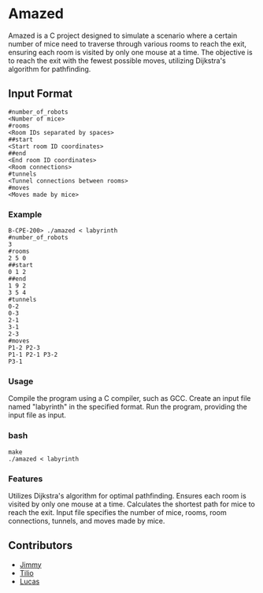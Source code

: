 # Amazed

Amazed is a C project designed to simulate a scenario where a certain number of mice need to traverse through various rooms to reach the exit, ensuring each room is visited by only one mouse at a time. The objective is to reach the exit with the fewest possible moves, utilizing Dijkstra's algorithm for pathfinding.

## Input Format

```
#number_of_robots
<Number of mice>
#rooms
<Room IDs separated by spaces>
##start
<Start room ID coordinates>
##end
<End room ID coordinates>
<Room connections>
#tunnels
<Tunnel connections between rooms>
#moves
<Moves made by mice>
```

### Example

```shell
B-CPE-200> ./amazed < labyrinth
#number_of_robots
3
#rooms
2 5 0
##start
0 1 2
##end
1 9 2
3 5 4
#tunnels
0-2
0-3
2-1
3-1
2-3
#moves
P1-2 P2-3
P1-1 P2-1 P3-2
P3-1
```

### Usage

Compile the program using a C compiler, such as GCC.
Create an input file named "labyrinth" in the specified format.
Run the program, providing the input file as input.

### bash
```shell
make
./amazed < labyrinth
```

### Features
 Utilizes Dijkstra's algorithm for optimal pathfinding.
 Ensures each room is visited by only one mouse at a time.
 Calculates the shortest path for mice to reach the exit.
 Input file specifies the number of mice, rooms, room connections, tunnels, and moves made by mice.

## Contributors

- [Jimmy](https://github.com/JimmyRamsamynaick)
- [Tilio](https://github.com/TilioHuart)
- [Lucas](https://github.com/LucasLudovic)